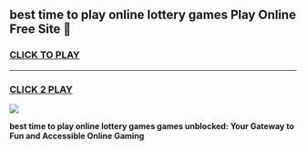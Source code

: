 
## best time to play online lottery games Play Online Free Site 👋
<h3>
<a href="https://download.freeplayer.one?title=best_time_to_play_online_lottery_games&ref=21F">CLICK TO PLAY</a></h3>
<hr>

<h3>
<a href="https://download.freeplayer.one?title=best_time_to_play_online_lottery_games&ref=21F">CLICK 2 PLAY</a>
  
</h3>

<a href="https://download.freeplayer.one?title=best_time_to_play_online_lottery_games&ref=21F"><img src="https://cdnb.artstation.com/p/assets/images/images/032/539/853/original/anto-thomas-button-gif.gif"></a>


**best time to play online lottery games games unblocked: Your Gateway to Fun and Accessible Online Gaming**
